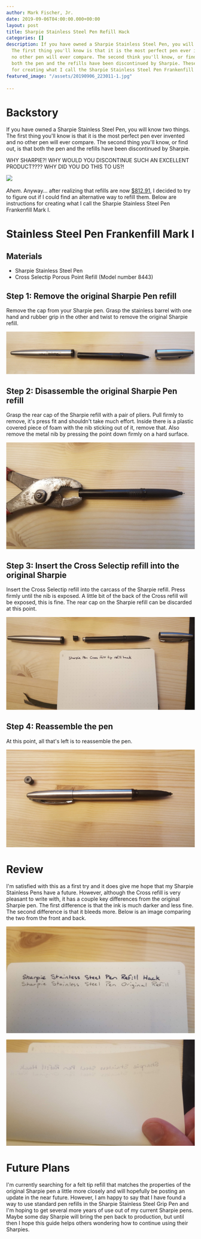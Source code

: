 ```yaml
---
author: Mark Fischer, Jr.
date: 2019-09-06T04:00:00.000+00:00
layout: post
title: Sharpie Stainless Steel Pen Refill Hack
categories: []
description: If you have owned a Sharpie Stainless Steel Pen, you will know two things.
  The first thing you'll know is that it is the most perfect pen ever invented and
  no other pen will ever compare. The second think you'll know, or find out, is that
  both the pen and the refills have been discontinued by Sharpie. These are instructions
  for creating what I call the Sharpie Stainless Steel Pen Frankenfill Mark I.
featured_image: "/assets/20190906_223011-1.jpg"

---
```

# Backstory

If you have owned a Sharpie Stainless Steel Pen, you will know two things. The first thing you'll know is that it is the most perfect pen ever invented and no other pen will ever compare. The second thing you'll know, or find out, is that both the pen and the refills have been discontinued by Sharpie.

WHY SHARPIE?! WHY WOULD YOU DISCONTINUE SUCH AN EXCELLENT PRODUCT???? WHY DID YOU DO THIS TO US?!

![](https://media.giphy.com/media/3t7RAFhu75Wwg/source.gif)

_Ahem_. Anyway... after realizing that refills are now [$812.91](https://www.amazon.com/Sharpie-Stainless-1800702-Refills-1800730/dp/B00MCZXASA), I decided to try to figure out if I could find an alternative way to refill them. Below are instructions for creating what I call the Sharpie Stainless Steel Pen Frankenfill Mark I.

# Stainless Steel Pen Frankenfill Mark I

## Materials

* Sharpie Stainless Steel Pen
* Cross Selectip Porous Point Refill (Model number 8443)

## Step 1: Remove the original Sharpie Pen refill

Remove the cap from your Sharpie pen. Grasp the stainless barrel with one hand and rubber grip in the other and twist to remove the original Sharpie refill.

![](/assets/20190906_230111.jpg)

## Step 2: Disassemble the original Sharpie Pen refill

Grasp the rear cap of the Sharpie refill with a pair of pliers. Pull firmly to remove, it's press fit and shouldn't take much effort. Inside there is a plastic covered piece of foam with the nib sticking out of it, remove that. Also remove the metal nib by pressing the point down firmly on a hard surface.

![](/assets/20190906_230201.jpg)

## Step 3: Insert the Cross Selectip refill into the original Sharpie

Insert the Cross Selectip refill into the carcass of the Sharpie refill. Press firmly until the nib is exposed. A little bit of the back of the Cross refill will be exposed, this is fine. The rear cap on the Sharpie refill can be discarded at this point.

![](/assets/20190906_223011-1.jpg)

## Step 4: Reassemble the pen

At this point, all that's left is to reassemble the pen.

![](/assets/20190906_223032.jpg)

# Review

I'm satisfied with this as a first try and it does give me hope that my Sharpie Stainless Pens have a future. However, although the Cross refill is very pleasant to write with, it has a couple key differences from the original Sharpie pen. The first difference is that the ink is much darker and less fine. The second difference is that it bleeds more. Below is an image comparing the two from the front and back.

![](/assets/20190906_230007.jpg)

![](/assets/20190906_230019.jpg)

# Future Plans

I'm currently searching for a felt tip refill that matches the properties of the original Sharpie pen a little more closely and will hopefully be posting an update in the near future. However, I am happy to say that I have found a way to use standard pen refills in the Sharpie Stainless Steel Grip Pen and I'm hoping to get several more years of use out of my current Sharpie pens. Maybe some day Sharpie will bring the pen back to production, but until then I hope this guide helps others wondering how to continue using their Sharpies.